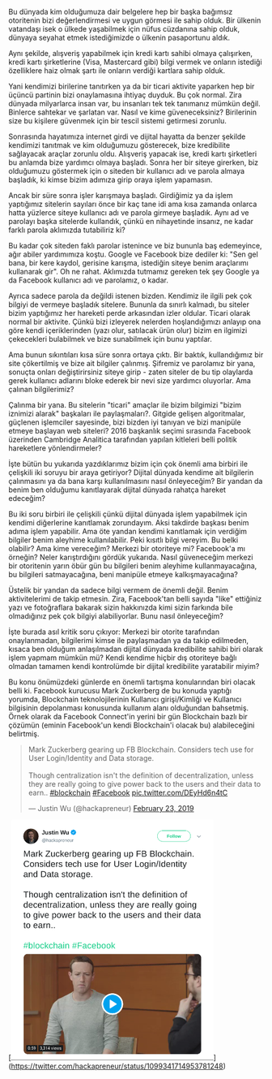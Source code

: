 
Bu dünyada kim olduğumuza dair belgelere hep bir başka bağımsız otoritenin bizi değerlendirmesi ve uygun görmesi ile sahip olduk. Bir ülkenin vatandaşı isek o ülkede yaşabilmek için nüfus cüzdanına sahip olduk, dünyaya seyahat etmek istediğimizde o ülkenin pasaportunu aldık. 

Aynı şekilde, alışveriş yapabilmek için kredi kartı sahibi olmaya çalışırken, kredi kartı şirketlerine (Visa, Mastercard gibi) bilgi vermek ve onların istediği özelliklere haiz olmak şartı ile onların verdiği kartlara sahip olduk.

Yani kendimizi birilerine tanıtırken ya da bir ticari aktivite yaparken hep bir üçüncü partinin bizi onaylamasına ihtiyaç duyduk. Bu çok normal. Zira dünyada milyarlarca insan var, bu insanları tek tek tanımanız mümkün değil. Binlerce sahtekar ve şarlatan var. Nasıl ve kime güveneceksiniz? Birilerinin size bu kişilere güvenmek için bir tescil sistemi getirmesi zorunlu. 

Sonrasında hayatımıza internet girdi ve dijital hayatta da benzer şekilde kendimizi tanıtmak ve kim olduğumuzu gösterecek, bize kredibilite sağlayacak araçlar zorunlu oldu. Alışveriş yapacak ise, kredi kartı şirketleri bu anlamda bize yardımcı olmaya başladı. Sonra her bir siteye girerken, biz olduğumuzu göstermek için o siteden bir kullanıcı adı ve parola almaya başladık, ki kimse bizim adımıza girip oraya işlem yapamasın. 

Ancak bir süre sonra işler karışmaya başladı. Girdiğimiz ya da işlem yaptığımız sitelerin sayıları önce bir kaç tane idi ama kısa zamanda onlarca hatta yüzlerce siteye kullanıcı adı ve parola girmeye başladık. Aynı ad ve parolayı başka sitelerde kullandık, çünkü en nihayetinde insanız, ne kadar farklı parola aklımızda tutabiliriz ki?

Bu kadar çok siteden faklı parolar istenince ve biz bununla baş edemeyince, ağır abiler yardımımıza koştu. Google ve Facebook bize dediler ki: "Sen gel bana, bir kere kaydol, gerisine karışma, istediğin siteye benim araçlarımı kullanarak gir". Oh ne rahat. Aklımızda tutmamız gereken tek şey Google ya da Facebook kullanıcı adı ve parolamız, o kadar. 

Ayrıca sadece parola da değildi istenen bizden. Kendimiz ile ilgili pek çok bilgiyi de vermeye başladık sitelere. Bununla da sınırlı kalmadı, bu siteler bizim yaptığımız her hareketi perde arkasından izler oldular. Ticari olarak normal bir aktivite. Çünkü bizi izleyerek nelerden hoşlandığımızı anlayıp ona göre kendi içeriklerinden (yazı olur, satılacak ürün olur) bizim en ilgimizi çekecekleri bulabilmek ve bize sunabilmek için bunu yaptılar. 

Ama bunun sıkıntıları kısa süre sonra ortaya çıktı. Bir baktık, kullandığımız bir site çökertilmiş ve bize ait bilgiler çalınmış. Şifremiz ve parolamız bir yana, sonuçta onları değiştirirsiniz siteye girip - zaten siteler de bu tip olaylarda gerek kullanıcı adlarını bloke ederek bir nevi size yardımcı oluyorlar. Ama çalınan bilgilerimiz? 

Çalınma bir yana. Bu sitelerin "ticari" amaçlar ile bizim bilgimizi "bizim iznimizi alarak" başkaları ile paylaşmaları?. Gitgide gelişen algoritmalar, güçlenen işlemciler sayesinde, bizi bizden iyi tanıyan ve bizi manipüle etmeye başlayan web siteleri? 2016 başkanlık seçimi sırasında Facebook üzerinden Cambridge Analitica tarafından yapılan kitleleri belli politik hareketlere yönlendirmeler? 

İşte bütün bu yukarıda yazdıklarımız bizim için çok önemli ama birbiri ile çelişkili iki soruyu bir araya getiriyor?
Dijital dünyada kendime ait bilgilerin çalınmasını ya da bana karşı kullanılmasını nasıl önleyeceğim?
Bir yandan da benim ben olduğumu kanıtlayarak dijital dünyada rahatça hareket edeceğim?

Bu iki soru birbiri ile çelişkili çünkü dijital dünyada işlem yapabilmek için kendimi diğerlerine kanıtlamak zorundayım. Aksi takdirde başkası benim adıma işlem yapabilir. Ama öte yandan kendimi kanıtlamak için verdiğim bilgiler benim aleyhime kullanılabilir. Peki kısıtlı bilgi vereyim. Bu belki olabilir? Ama kime vereceğim? Merkezi bir otoriteye mi? Facebook'a mı örneğin? Neler karıştırdığını gördük yukarıda. Nasıl güveneceğim merkezi bir otoritenin yarın öbür gün bu bilgileri benim aleyhime kullanmayacağına, bu bilgileri satmayacağına, beni manipüle etmeye kalkışmayacağına?

Üstelik bir yandan da sadece bilgi vermem de önemli değil. Benim aktivitelerimi de takip etmesin. Zira, Facebook'tan belli sayıda "like" ettiğiniz yazı ve fotoğraflara bakarak sizin hakkınızda kimi sizin farkında bile olmadığınız pek çok bilgiyi alabiliyorlar. Bunu nasıl önleyeceğim?

İşte burada asıl kritik soru çıkıyor: Merkezi bir otorite tarafından onaylanmadan, bilgilerimi kimse ile paylaşmadan ya da takip edilmeden, kısaca ben olduğum anlaşılmadan dijital dünyada kredibilite sahibi biri olarak işlem yapmam mümkün mü? Kendi kendime hiçbir dış otoriteye bağlı olmadan tamamen kendi kontrolümde bir dijital kredibilite yaratabilir miyim?

Bu konu önümüzdeki günlerde en önemli tartışma konularından biri olacak belli ki. Facebook kurucusu Mark Zuckerberg de bu konuda yaptığı yorumda, Blockchain teknolojilerinin Kullanıcı girişi/Kimliği ve Kullanıcı bilgisinin depolanması konusunda kullanım alanı olduğundan bahsetmiş. Örnek olarak da Facebook Connect'in yerini bir gün Blockchain bazlı bir çözümün (eminin Facebook'un kendi Blockchain'i olacak bu) alabileceğini belirtmiş. 

<blockquote class="twitter-tweet" data-partner="tweetdeck"><p lang="en" dir="ltr">Mark Zuckerberg gearing up FB Blockchain. Considers tech use for User Login/Identity and Data storage.<br><br>Though centralization isn&#39;t the definition of decentralization, unless they are really going to give power back to the users and their data to earn.. <a href="https://twitter.com/hashtag/blockchain?src=hash&amp;ref_src=twsrc%5Etfw">#blockchain</a> <a href="https://twitter.com/hashtag/Facebook?src=hash&amp;ref_src=twsrc%5Etfw">#Facebook</a> <a href="https://t.co/DEyHd6n4tC">pic.twitter.com/DEyHd6n4tC</a></p>&mdash; Justin Wu (@hackapreneur) <a href="https://twitter.com/hackapreneur/status/1099341714953781248?ref_src=twsrc%5Etfw">February 23, 2019</a></blockquote>


[![Zuckerberg'in Blockchain Düşünceleri](/assets/zuckerberg_blockhain_400.png)] (https://twitter.com/hackapreneur/status/1099341714953781248)

